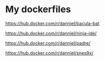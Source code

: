 
# My dockerfiles


https://hub.docker.com/r/danniel/bacula-bat

https://hub.docker.com/r/danniel/ninja-ide/

https://hub.docker.com/r/danniel/padre/

https://hub.docker.com/r/danniel/snes9x/
